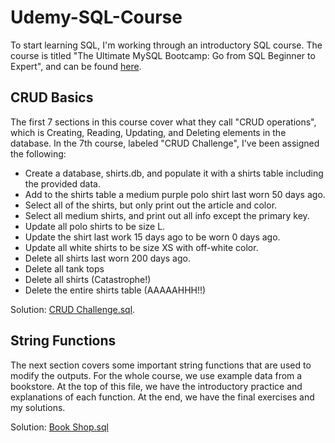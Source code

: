 # Udemy-SQL-Course
To start learning SQL, I'm working through an introductory SQL course. The course is titled "The Ultimate MySQL Bootcamp: Go from SQL Beginner to Expert", and can be found [here](https://www.udemy.com/course/the-ultimate-mysql-bootcamp-go-from-sql-beginner-to-expert/).

## CRUD Basics
The first 7 sections in this course cover what they call "CRUD operations", which is Creating, Reading, Updating, and Deleting elements in the database. In the 7th course, labeled "CRUD Challenge", I've been assigned the following:
 - Create a database, shirts.db, and populate it with a shirts table including the provided data.
 - Add to the shirts table a medium purple polo shirt last worn 50 days ago.
 - Select all of the shirts, but only print out the article and color.
 - Select all medium shirts, and print out all info except the primary key.
 - Update all polo shirts to be size L.
 - Update the shirt last work 15 days ago to be worn 0 days ago.
 - Update all white shirts to be size XS with off-white color.
 - Delete all shirts last worn 200 days ago.
 - Delete all tank tops
 - Delete all shirts (Catastrophe!)
 - Delete the entire shirts table (AAAAAHHH!!)

Solution: [CRUD Challenge.sql](https://github.com/superspysnake1/Udemy-SQL-Course/blob/d0cbd650cde03a90ed19744eab04833bc2e1d5a3/CRUD%20Challenge.sql).

## String Functions
The next section covers some important string functions that are used to modify the outputs. For the whole course, we use example data from a bookstore. At the top of this file, we have the introductory practice and explanations of each function. At the end, we have the final exercises and my solutions. 

Solution: [Book Shop.sql](https://github.com/superspysnake1/Udemy-SQL-Course/blob/c85808582ec5f6193cfebfa576612e7fe0559b3f/Book%20Shop.sql)

